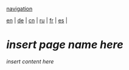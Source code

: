 [navigation](https://github.com/syncloud/docs/blob/master/*/index.md)

[en](https://github.com/syncloud/platform/wiki/Time) | 
[de](https://github.com/syncloud/docs/blob/master/de/content/Time.md) | 
[cn](https://github.com/syncloud/docs/blob/master/cn/content/Time.md) | 
[ru](https://github.com/syncloud/docs/blob/master/ru/content/Time.md) | 
[fr](https://github.com/syncloud/docs/blob/master/fr/content/Time.md) | 
[es](https://github.com/syncloud/docs/blob/master/es/content/Time.md) | 

# *insert page name here*

*insert content here*
